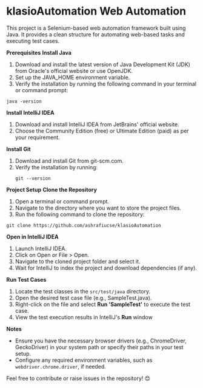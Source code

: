 ﻿# klasioAutomation Web Automation
This project is a Selenium-based web automation framework built using Java. It provides a clean structure for automating web-based tasks and executing test cases.

**Prerequisites**
**Install Java**
1. Download and install the latest version of Java Development Kit (JDK) from Oracle's official website or use OpenJDK.
2. Set up the JAVA_HOME environment variable.
3. Verify the installation by running the following command in your terminal or command prompt:
```
java -version
```
**Install IntelliJ IDEA**
1. Download and install IntelliJ IDEA from JetBrains' official website.
2. Choose the Community Edition (free) or Ultimate Edition (paid) as per your requirement.

**Install Git**
1. Download and install Git from git-scm.com.
2. Verify the installation by running:
   ```
   git --version
   ```

 **Project Setup**
**Clone the Repository**
1. Open a terminal or command prompt.
2. Navigate to the directory where you want to store the project files.
3. Run the following command to clone the repository:
```
git clone https://github.com/ashrafiucse/klasioAutomation
```
**Open in IntelliJ IDEA**
1. Launch IntelliJ IDEA.
2. Click on Open or File > Open.
3. Navigate to the cloned project folder and select it.
4. Wait for IntelliJ to index the project and download dependencies (if any).

**Run Test Cases**
1. Locate the test classes in the ```src/test/java``` directory.
2. Open the desired test case file (e.g., SampleTest.java).
3. Right-click on the file and select **Run 'SampleTest'** to execute the test case.
4. View the test execution results in IntelliJ's **Run** window

**Notes**
 - Ensure you have the necessary browser drivers (e.g., ChromeDriver, GeckoDriver) in your system path or specify their paths in your test setup.
 - Configure any required environment variables, such as ```webdriver.chrome.driver```, if needed.

Feel free to contribute or raise issues in the repository! 😊
